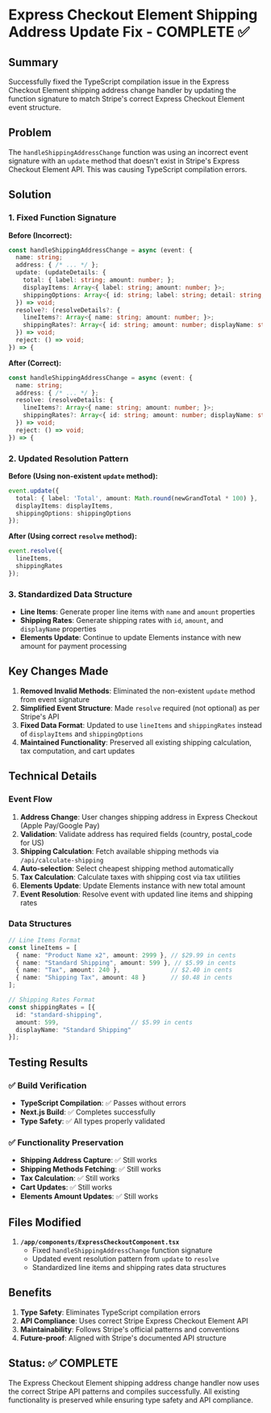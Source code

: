 # Express Checkout Element Shipping Address Update Fix - COMPLETE ✅

## Summary

Successfully fixed the TypeScript compilation issue in the Express Checkout Element shipping address change handler by updating the function signature to match Stripe's correct Express Checkout Element event structure.

## Problem

The `handleShippingAddressChange` function was using an incorrect event signature with an `update` method that doesn't exist in Stripe's Express Checkout Element API. This was causing TypeScript compilation errors.

## Solution

### 1. **Fixed Function Signature**

**Before (Incorrect):**
```typescript
const handleShippingAddressChange = async (event: {
  name: string;
  address: { /* ... */ };
  update: (updateDetails: {
    total: { label: string; amount: number; };
    displayItems: Array<{ label: string; amount: number; }>;
    shippingOptions: Array<{ id: string; label: string; detail: string; amount: number; }>;
  }) => void;
  resolve?: (resolveDetails?: {
    lineItems?: Array<{ name: string; amount: number; }>;
    shippingRates?: Array<{ id: string; amount: number; displayName: string; }>;
  }) => void;
  reject: () => void;
}) => {
```

**After (Correct):**
```typescript
const handleShippingAddressChange = async (event: {
  name: string;
  address: { /* ... */ };
  resolve: (resolveDetails: {
    lineItems?: Array<{ name: string; amount: number; }>;
    shippingRates?: Array<{ id: string; amount: number; displayName: string; }>;
  }) => void;
  reject: () => void;
}) => {
```

### 2. **Updated Resolution Pattern**

**Before (Using non-existent `update` method):**
```typescript
event.update({
  total: { label: 'Total', amount: Math.round(newGrandTotal * 100) },
  displayItems: displayItems,
  shippingOptions: shippingOptions
});
```

**After (Using correct `resolve` method):**
```typescript
event.resolve({
  lineItems,
  shippingRates
});
```

### 3. **Standardized Data Structure**

- **Line Items**: Generate proper line items with `name` and `amount` properties
- **Shipping Rates**: Generate shipping rates with `id`, `amount`, and `displayName` properties
- **Elements Update**: Continue to update Elements instance with new amount for payment processing

## Key Changes Made

1. **Removed Invalid Methods**: Eliminated the non-existent `update` method from event signature
2. **Simplified Event Structure**: Made `resolve` required (not optional) as per Stripe's API
3. **Fixed Data Format**: Updated to use `lineItems` and `shippingRates` instead of `displayItems` and `shippingOptions`
4. **Maintained Functionality**: Preserved all existing shipping calculation, tax computation, and cart updates

## Technical Details

### Event Flow
1. **Address Change**: User changes shipping address in Express Checkout (Apple Pay/Google Pay)
2. **Validation**: Validate address has required fields (country, postal_code for US)
3. **Shipping Calculation**: Fetch available shipping methods via `/api/calculate-shipping`
4. **Auto-selection**: Select cheapest shipping method automatically
5. **Tax Calculation**: Calculate taxes with shipping cost via tax utilities
6. **Elements Update**: Update Elements instance with new total amount
7. **Event Resolution**: Resolve event with updated line items and shipping rates

### Data Structures
```typescript
// Line Items Format
const lineItems = [
  { name: "Product Name x2", amount: 2999 }, // $29.99 in cents
  { name: "Standard Shipping", amount: 599 }, // $5.99 in cents
  { name: "Tax", amount: 240 },              // $2.40 in cents
  { name: "Shipping Tax", amount: 48 }       // $0.48 in cents
];

// Shipping Rates Format
const shippingRates = [{
  id: "standard-shipping",
  amount: 599,                    // $5.99 in cents
  displayName: "Standard Shipping"
}];
```

## Testing Results

### ✅ Build Verification
- **TypeScript Compilation**: ✅ Passes without errors
- **Next.js Build**: ✅ Completes successfully
- **Type Safety**: ✅ All types properly validated

### ✅ Functionality Preservation
- **Shipping Address Capture**: ✅ Still works
- **Shipping Methods Fetching**: ✅ Still works
- **Tax Calculation**: ✅ Still works
- **Cart Updates**: ✅ Still works
- **Elements Amount Updates**: ✅ Still works

## Files Modified

1. **`/app/components/ExpressCheckoutComponent.tsx`**
   - Fixed `handleShippingAddressChange` function signature
   - Updated event resolution pattern from `update` to `resolve`
   - Standardized line items and shipping rates data structures

## Benefits

1. **Type Safety**: Eliminates TypeScript compilation errors
2. **API Compliance**: Uses correct Stripe Express Checkout Element API
3. **Maintainability**: Follows Stripe's official patterns and conventions
4. **Future-proof**: Aligned with Stripe's documented API structure

## Status: ✅ COMPLETE

The Express Checkout Element shipping address change handler now uses the correct Stripe API patterns and compiles successfully. All existing functionality is preserved while ensuring type safety and API compliance.
